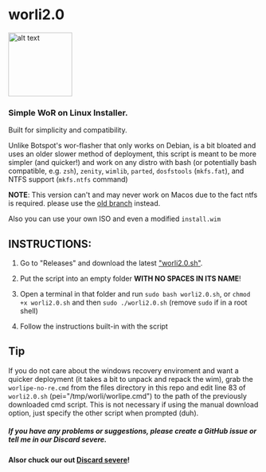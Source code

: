 # worli2.0
<img src="https://user-images.githubusercontent.com/76966404/138036784-79d9e23f-7eae-414c-904e-9c8883382bed.png" alt="alt text" title="logo made by fengzi" width="128" height="128">

### Simple WoR on Linux Installer.

Built for simplicity and compatibility.

Unlike Botspot's wor-flasher that only works on Debian, is a bit bloated and uses an older slower method of deployment, this script is meant to be more simpler (and quicker!) and work on any distro with bash (or potentially bash compatible, e.g. `zsh`), `zenity`, `wimlib`, `parted`, `dosfstools` (`mkfs.fat`), and NTFS support (`mkfs.ntfs` command)

**NOTE**: This version can't and may never work on Macos due to the fact ntfs is required. please use the [old branch](https://github.com/buddyjojo/worli/tree/main) instead.

Also you can use your own ISO and even a modified `install.wim`

## INSTRUCTIONS:

1. Go to "Releases" and download the latest ["worli2.0.sh"](https://github.com/buddyjojo/worli/releases/latest/download/worli2.0.sh).

2. Put the script into an empty folder **WITH NO SPACES IN ITS NAME**!

3. Open a terminal in that folder and run `sudo bash worli2.0.sh`, or `chmod +x worli2.0.sh` and then `sudo ./worli2.0.sh` (remove `sudo` if in a root shell)

4. Follow the instructions built-in with the script

##

## Tip

If you do not care about the windows recovery enviroment and want a quicker deployment (it takes a bit to unpack and repack the wim), grab the `worlipe-no-re.cmd` from the files directory in this repo and edit line 83 of `worli2.0.sh` (pei="/tmp/worli/worlipe.cmd") to the path of the previously downloaded cmd script.
This is not necessary if using the manual download option, just specify the other script when prompted (duh). 

##### If you have any problems or suggestions, please create a GitHub issue or tell me in our Discard severe.

**Alsor chuck our out [Discard severe](https://discord.gg/26CMEjQ47g)!**
